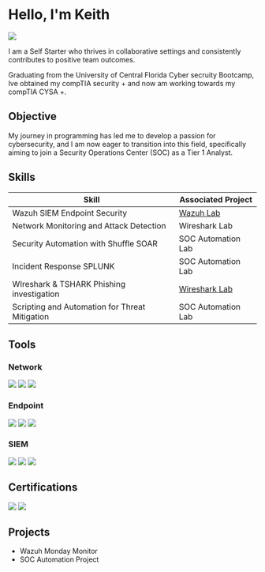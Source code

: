 # Hello, I'm Keith

<a href=https://www.linkedin.com/in/k-k-a65971156/><img src="https://img.shields.io/badge/-LinkedIn-0072b1?&style=for-the-badge&logo=linkedin&logoColor=white" /></a>

I am a Self Starter who thrives in collaborative settings and consistently contributes to positive team outcomes.

Graduating from the University of Central Florida Cyber secruity Bootcamp, Ive obtained my compTIA security + and now am working towards my compTIA CYSA +.

## Objective

My journey in programming has led me to develop a passion for cybersecurity, and I am now eager to transition into this field, specifically aiming to join a Security Operations Center (SOC) as a Tier 1 Analyst.

## Skills

| Skill                                         | Associated Project         |
|-----------------------------------------------|----------------------------|
| Wazuh SIEM Endpoint Security                  | <a href= https://github.com/keithtk22/Wazuh-Investigation/tree/main>Wazuh Lab</a>|
| Network Monitoring and Attack Detection       | Wireshark Lab     |
| Security Automation with Shuffle SOAR         | SOC Automation Lab|
| Incident Response SPLUNK                      | SOC Automation Lab|
| WIreshark & TSHARK Phishing investigation     | <a href= https://github.com/keithtk22/Wireshark-Phishing-Investigation/blob/main>Wireshark Lab</a>|
| Scripting and Automation for Threat Mitigation | SOC Automation Lab|

## Tools

### Network
<div>
    <img src="https://img.shields.io/badge/-Wireshark-1679A7?&style=for-the-badge&logo=Wireshark&logoColor=white" />
    <img src="https://img.shields.io/badge/-Suricata-EF3B2D?&style=for-the-badge&logo=Suricata&logoColor=white" />
    <img src="https://img.shields.io/badge/-Zeek-777BB4?&style=for-the-badge&logo=Zeek&logoColor=white" />
</div>

### Endpoint
<div>
    <img src="https://img.shields.io/badge/-Microsoft_Defender_for_Endpoint-00A4EF?&style=for-the-badge&logo=Microsoft&logoColor=white" />
    <img src="https://img.shields.io/badge/-Velociraptor-4B275F?&style=for-the-badge&logo=Velociraptor&logoColor=white" />
    <img src="https://img.shields.io/badge/-Wazuh-3D87C1?&style=for-the-badge&logo=Wazuh&logoColor=white" />
</div>

### SIEM
<div>
    <img src="https://img.shields.io/badge/-Microsoft_Sentinel-0078D4?&style=for-the-badge&logo=Microsoft&logoColor=white" />
    <img src="https://img.shields.io/badge/-Splunk-000000?&style=for-the-badge&logo=Splunk&logoColor=white" />
    <img src="https://img.shields.io/badge/-Elastic-005571?&style=for-the-badge&logo=Elastic&logoColor=white" />
</div>

## Certifications
<div>
<img src="https://img.shields.io/badge/-Security%2B-FF0000?&style=for-the-badge&logo=CompTIA&logoColor=white" />
<img src="https://img.shields.io/badge/-University%20of%20Central%20Florida-FFB81C?&style=for-the-badge&logo=University%20of%20Central%20Florida&logoColor=white" />

</div>

## Projects
- Wazuh Monday Monitor
- SOC Automation Project
